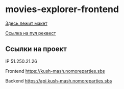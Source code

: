 # movies-explorer-frontend

[Здесь лежит макет](https://drive.google.com/file/d/16EehAkxKaryJtKdKe2U0BVKdB2Z-chwN/view?usp=sharing)

[Ссылка на пул реквест](https://github.com/Kush-Mash/movies-explorer-frontend/pull/2)

## Ссылки на проект

IP 51.250.21.26

Frontend https://kush-mash.nomoreparties.sbs

Backend https://api.kush-mash.nomoreparties.sbs
